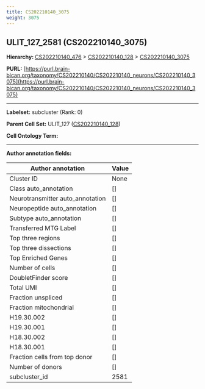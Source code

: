 ```yaml
---
title: CS202210140_3075
weight: 3075
---
```

## ULIT_127_2581 (CS202210140_3075)
<b>Hierarchy: </b>
[CS202210140_476](../CS202210140_476) >
[CS202210140_128](../CS202210140_128) >
[CS202210140_3075](../CS202210140_3075)

**PURL:** [https://purl.brain-bican.org/taxonomy/CS202210140/CS202210140_neurons/CS202210140_3075](https://purl.brain-bican.org/taxonomy/CS202210140/CS202210140_neurons/CS202210140_3075)

---


**Labelset:** subcluster (Rank: 0)

**Parent Cell Set:** ULIT_127 ([CS202210140_128](../CS202210140_128))



**Cell Ontology Term:** 

[MARKER GENES.]: #


---

[TRANSFERRED ANNOTATIONS.]: #


[AUTHOR ANNOTATION FIELDS.]: #


**Author annotation fields:**

| Author annotation | Value |
|-------------------|-------|
|Cluster ID|None|
|Class auto_annotation|[]|
|Neurotransmitter auto_annotation|[]|
|Neuropeptide auto_annotation|[]|
|Subtype auto_annotation|[]|
|Transferred MTG Label|[]|
|Top three regions|[]|
|Top three dissections|[]|
|Top Enriched Genes|[]|
|Number of cells|[]|
|DoubletFinder score|[]|
|Total UMI|[]|
|Fraction unspliced|[]|
|Fraction mitochondrial|[]|
|H19.30.002|[]|
|H19.30.001|[]|
|H18.30.002|[]|
|H18.30.001|[]|
|Fraction cells from top donor|[]|
|Number of donors|[]|
|subcluster_id|2581|
